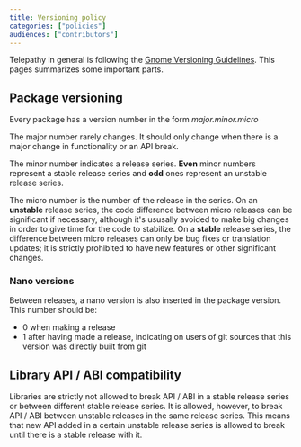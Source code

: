 ```yaml
---
title: Versioning policy
categories: ["policies"]
audiences: ["contributors"]
---
```


Telepathy in general is following the [Gnome Versioning Guidelines](https://developer.gnome.org/programming-guidelines/stable/versioning.html.en). This pages summarizes some important parts.

## Package versioning

Every package has a version number in the form *major.minor.micro*

The major number rarely changes. It should only change when there is a major change in functionality or an API break.

The minor number indicates a release series. **Even** minor numbers represent a stable release series and **odd** ones represent an unstable release series.

The micro number is the number of the release in the series. On an **unstable** release series, the code difference between micro releases can be significant if necessary, although it's ususally avoided to make big changes in order to give time for the code to stabilize. On a **stable** release series, the difference between micro releases can only be bug fixes or translation updates; it is strictly prohibited to have new features or other significant changes.

### Nano versions

Between releases, a nano version is also inserted in the package version. This number should be:

* 0 when making a release
* 1 after having made a release, indicating on users of git sources that this version was directly built from git

## Library API / ABI compatibility

Libraries are strictly not allowed to break API / ABI in a stable release series or between different stable release series. It is allowed, however, to break API / ABI between unstable releases in the same release series. This means that new API added in a certain unstable release series is allowed to break until there is a stable release with it.

